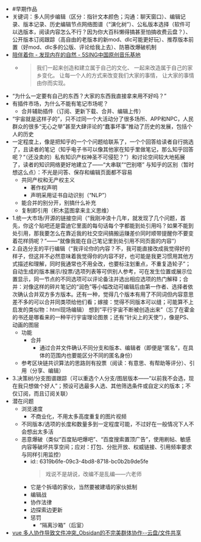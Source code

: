 - #早期作品
- 关键词：多人同步编辑（区分：指针文本颜色；沟通：聊天窗口）、编辑记录、版本记录、历史编辑节点网络图谱（“演化树”）、公私版本选择（软件可以选版本，阅读内容怎么不行？因为你大百科懒得搞甚至怕搞收费云盘？）、公开版本订阅跟踪（高自由的老版本的新mod、dlc可能更好玩）、推荐版本前置（好mod、dlc多的公版、评论给我上去）、防篡改爆破机制
- [陪伴着你 - 发现内在的自然 - 5SING中国原创音乐基地](http://5sing.kugou.com/yc/3949104.html)
	- >我们一起来创造和建立属于自己的文化、
	  一起来改造属于自己的家乡变化。
	  让每一个人的方式来改变我们大家的事情，
	  让大家的事情由你而实现。
- “为什么一定要有自己的东西？大家的东西我直接拿来用不好吗？”
- 有插件市场，为什么不能有笔记市场呢？
	- 合并辅助插件（订阅、更新下载、合并、编辑上传）
- “宇宙就是这样子的”，只不过同一个大活动分了很多场所、APP和NPC，人民群众的很多“无心之举”甚至大肆评论的“蠢事坏事”推动了历史的发展，包括个人的历史
- 一定程度上，像是把知乎的一个个问题给联系了，一个个回答给读者自行挑选了，且读者的笔记（知乎电子书可以像其他家在知乎里做笔记，那么知乎回答呢？“（还没卖的）私有知识产权神圣不可侵犯？”）和讨论空间较大地拓展了，读者的知识网络更好地建立了——“大串联”“巴别塔”
  与知乎的区别（暂时想这么点）：不光是问答、保存和编辑页面都不容易
	- 共同产权和无产权主义
		- 著作权声明
		- 声明采用证书自动识别（“NLP”）
	- 能合并的别分开，别搞什么补充
	- 复制即引用（积木蓝图拿来主义思维）
- 1.统一大市场/开源的链接空间（“我刚冲浪十几年，就发现了几个问题，首先，你这个贴吧还是雷迪它里面的每句话每个字都能到处引用吗？如果不能到处引用，那我要怎么在靠近我的社交空间搞搬运赚差价同时顺带提醒你不要变着花样鸽呢？”——“就像我能在自己笔记里到处引用不同页面的内容”）
- 2.自选分支的平行编辑（“我评论你的内容？不，我可能直接改成我觉得好的样子，但这并不必然意味着我觉得你的内容不好，也可能是我更习惯用其他方式描述和理解，同时我通常也不用全改，也要标注划重点，不重复造轮子”；自动生成的版本展示/投票/选项列表等可供别人参考，可在发生位置或展示位置显示，同一节点的不同选项可以评论备注并选出相应选项的热门解释；合并：对像这样的碎片笔记的“润色”等小幅改动可编辑后由第一作者、选择者依次确认合并双方多方版本。还有一种，觉得几个版本有用了不同词但内容意思差不多的可以合并同类项给他们看；嫁接：觉得不同版本可以缝；可能算不上启发的类似物：html现场编辑）
  想到“平行宇宙不断被创造出来”（忘了在霍金的书还是哪看来的一种平行宇宙理论图景；还有“针尖上的天使”），像是PS、动画的图层
	- 功能
		- 合并
			- 通过合并文件确认不同分支和版本、编辑者（即便是“匿名”，在具体的范围内也要能区分不同的匿名身份）
	- 参考区块链共识算法的思路则有投票（阅读：有意思、有帮助等评分）、引用（分享、编辑）
- 3.决策树/分支图谱跟踪（可以重选个人分支/图层版本——“以前我不会选，现在我只想做个好人”；预设可选最多人选、其他筛选条件或自定义的版本；不仅订阅，而且订阅关联）
- 潜在问题
	- 浏览速度
		- 不商业化，不用太多高度重复的图片视频
	- 不同版本/选项的长度和数量多到一定程度可能，不过好在一般情况下人不会想出太多活
	- 恶意爆破（类似“百度贴吧爆吧”、“百度搜索置顶广告”，使用刷帖、敏感内容等破坏共享空间；应对：打包、分批开放、权威链接、引用频率要求与同样引用监控）
		- id:: 6319b6fe-09c3-4bd8-8718-bc0b2b9de5fe
		  >戏说不是胡说，改编不是乱编——六老师
		- 它是个拆墙的家伙，当然要被建墙的家伙抵制
		- 编辑战
		- 协作法律
		- 边探索边更新
		- 惩罚
			- “隔离沙箱”（后室）
- [vue 多人协作导致文件冲突_Obsidan的不完美群体协作--云盘/文件共享](https://blog.csdn.net/weixin_42350314/article/details/113578783)